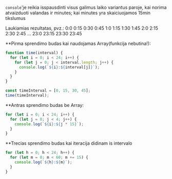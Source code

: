 `console`'je reikia isspausdinti visus galimus laiko variantus paroje, kai norima atvaizduoti valandas ir minutes; kai minutes yra skaiciuojamos 15min tikslumus

Laukiamias rezultatas, pvz.:
0:0
0:15
0:30
0:45
1:0
1:15
1:30
1:45
2:0
2:15
2:30
2:45
...
23:0
23:15
23:30
23:45

\*\*Pirma sprendimo budas kai naudojamas Array(funkcija nebutina!):

```js
function time(interval) {
  for (let i = 0; i < 24; i++) {
    for (let j = 0; j < interval.length; j++) {
      console.log(`${i}:${interval[j]}`);
    }
  }
}

const timeInterval = [0, 15, 30, 45];
time(timeInterval);
```

\*\*Antras sprendimo budas be Array:

```js
for (let i = 0; i < 24; i++) {
  for (let j = 0; j < 4; j++) {
    console.log(`${i}:${j * 15}`);
  }
}
```

\*\*Trecias sprendimo budas kai iteracija didinam is intervalo

```js
for (let h = 0; h < 24; h++) {
  for (let m = 0; m < 60; m += 15) {
    console.log(`${h}:${m}`);
  }
}
```
